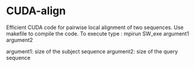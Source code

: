 CUDA-align
==========

Efficient CUDA code for pairwise local alignment of two sequences.
Use makefile to compile the code.
To execute type : mpirun SW_exe argument1 argument2

argument1: size of the subject sequence
argument2: size of the query sequence
